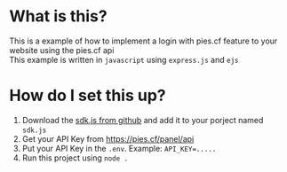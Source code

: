 # What is this?
This is a example of how to implement a login with pies.cf feature to your website using the pies.cf api\
This example is written in `javascript` using `express.js` and `ejs`

# How do I set this up?
1. Download the [sdk.js from github](https://github.com/hi12167pies/pies.cf-api-sdk) and add it to your porject named `sdk.js`
2. Get your API Key from https://pies.cf/panel/api
3. Put your API Key in the `.env`. Example: `API_KEY=.....`
4. Run this project using `node .`